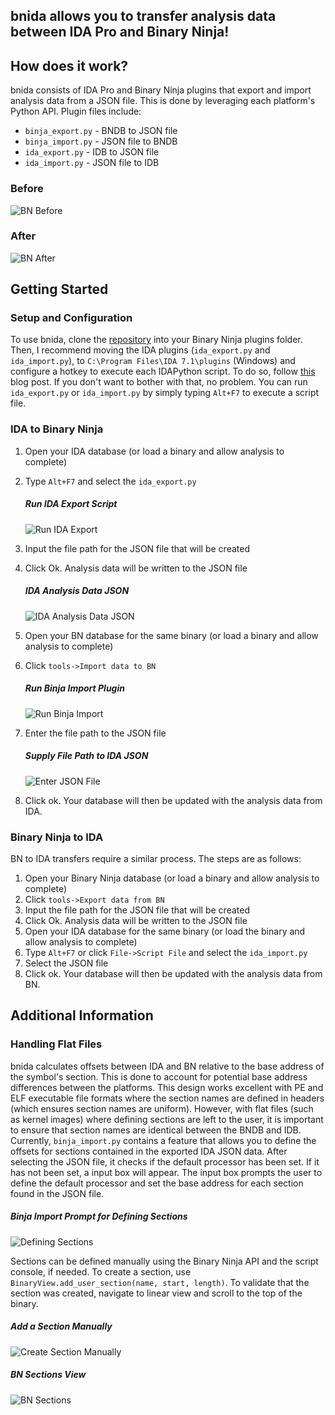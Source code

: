 ## bnida allows you to transfer analysis data between IDA Pro and Binary Ninja!

## How does it work?

bnida consists of IDA Pro and Binary Ninja plugins that export and import analysis data from a JSON file. This is done
by leveraging each platform's Python API. Plugin files
include:
* `binja_export.py` - BNDB to JSON file
* `binja_import.py` - JSON file to BNDB
* `ida_export.py` - IDB to JSON file
* `ida_import.py` - JSON file to IDB

### Before

![BN Before](public/before.PNG "Before Loading Analysis Data")

### After

![BN After](public/after.PNG "After Loading Analysis Data")

## Getting Started

### Setup and Configuration

To use bnida, clone the [repository](https://github.com/zznop/bnida) into your Binary Ninja plugins folder. Then,
I recommend moving the IDA plugins (`ida_export.py` and `ida_import.py`), to `C:\Program Files\IDA 7.1\plugins` (Windows)
and configure a hotkey to execute each IDAPython script. To do so, follow
[this](http://www.mopsled.com/2016/add-shortcut-for-idapython-script-ida-pro/) blog post.
If you don't want to bother with that, no problem. You can run `ida_export.py` or `ida_import.py` by simply typing
`Alt+F7` to execute a script file.

### IDA to Binary Ninja

1. Open your IDA database (or load a binary and allow analysis to complete)

2. Type `Alt+F7` and select the `ida_export.py`

    ##### Run IDA Export Script
    
    ![Run IDA Export](public/ida-run-script.PNG "Run ida_export.py script")

3. Input the file path for the JSON file that will be created

4. Click Ok. Analysis data will be written to the JSON file

    ##### IDA Analysis Data JSON
    
    ![IDA Analysis Data JSON](public/ida-exported-json.PNG "IDA Analysis Data JSON")

5. Open your BN database for the same binary (or load a binary and allow analysis to complete)
6. Click `tools->Import data to BN`

    ##### Run Binja Import Plugin
    
    ![Run Binja Import](public/bn-tools-import-data.PNG "Run binja_import.py Plugin")

7. Enter the file path to the JSON file

    ##### Supply File Path to IDA JSON
    
    ![Enter JSON File](public/bn-import-file-input.PNG "File path to IDA JSON")

8. Click ok. Your database will then be updated with the analysis data from IDA.

### Binary Ninja to IDA

BN to IDA transfers require a similar process. The steps are as follows:

1. Open your Binary Ninja database (or load a binary and allow analysis to complete)
2. Click `tools->Export data from BN`
3. Input the file path for the JSON file that will be created
4. Click Ok. Analysis data will be written to the JSON file
5. Open your IDA database for the same binary (or load the binary and allow analysis to complete)
6. Type `Alt+F7` or click `File->Script File` and select the `ida_import.py`
7. Select the JSON file
8. Click ok. Your database will then be updated with the analysis data from BN.

## Additional Information

### Handling Flat Files

bnida calculates offsets between IDA and BN relative to the base address of the symbol's section. This is done to 
account for potential base address differences between the platforms. This design works excellent with PE and ELF 
executable file formats where the section names are defined in headers (which ensures section names are uniform).
However, with flat files (such as kernel images) where defining sections are left to the user, it is important to ensure
that section names are identical between the BNDB and IDB. Currently, `binja_import.py` contains a feature that allows
you to define the offsets for sections contained in the exported IDA JSON data. After selecting the JSON file, it checks
if the default processor has been set. If it has not been set, a input box will appear. The input box prompts the user
to define the default processor and set the base address for each section found in the JSON file.

##### Binja Import Prompt for Defining Sections

![Defining Sections](public/flat-file-section-definition.PNG "Defining Sections")

Sections can be defined manually using the Binary Ninja API and the script console, if needed. To create a section, use
`BinaryView.add_user_section(name, start, length)`. To validate that the section was created, navigate to linear view
and scroll to the top of the binary.

##### Add a Section Manually

![Create Section Manually](public/bn-add-section.PNG "BN Add User Section")

##### BN Sections View

![BN Sections](public/bn-sections.PNG "BN Sections")
